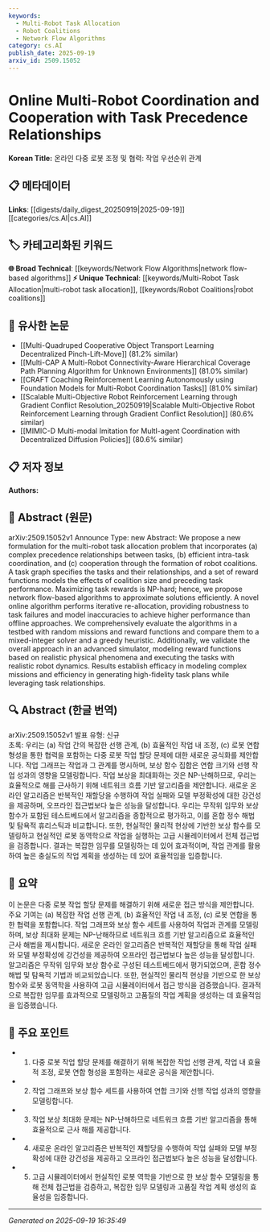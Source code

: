 ```yaml
---
keywords:
  - Multi-Robot Task Allocation
  - Robot Coalitions
  - Network Flow Algorithms
category: cs.AI
publish_date: 2025-09-19
arxiv_id: 2509.15052
---
```


<!-- KEYWORD_LINKING_METADATA:
{
  "processed_timestamp": "2025-09-22 21:31:24.945007",
  "vocabulary_version": "1.0",
  "selected_keywords": [
    "Multi-Robot Task Allocation",
    "Robot Coalitions",
    "Network Flow Algorithms"
  ],
  "rejected_keywords": [
    "Task Precedence Relationships"
  ],
  "similarity_scores": {
    "Multi-Robot Task Allocation": 0.78,
    "Robot Coalitions": 0.75,
    "Network Flow Algorithms": 0.7
  },
  "extraction_method": "AI_prompt_based",
  "budget_applied": true
}
-->


# Online Multi-Robot Coordination and Cooperation with Task Precedence Relationships

**Korean Title:** 온라인 다중 로봇 조정 및 협력: 작업 우선순위 관계

## 📋 메타데이터

**Links**: [[digests/daily_digest_20250919|2025-09-19]]   [[categories/cs.AI|cs.AI]]

## 🏷️ 카테고리화된 키워드
**🌐 Broad Technical**: [[keywords/Network Flow Algorithms|network flow-based algorithms]]
**⚡ Unique Technical**: [[keywords/Multi-Robot Task Allocation|multi-robot task allocation]], [[keywords/Robot Coalitions|robot coalitions]]

## 🔗 유사한 논문
- [[Multi-Quadruped Cooperative Object Transport Learning Decentralized Pinch-Lift-Move]] (81.2% similar)
- [[Multi-CAP A Multi-Robot Connectivity-Aware Hierarchical Coverage Path Planning Algorithm for Unknown Environments]] (81.0% similar)
- [[CRAFT Coaching Reinforcement Learning Autonomously using Foundation Models for Multi-Robot Coordination Tasks]] (81.0% similar)
- [[Scalable Multi-Objective Robot Reinforcement Learning through Gradient Conflict Resolution_20250919|Scalable Multi-Objective Robot Reinforcement Learning through Gradient Conflict Resolution]] (80.6% similar)
- [[MIMIC-D Multi-modal Imitation for MultI-agent Coordination with Decentralized Diffusion Policies]] (80.6% similar)

## 📋 저자 정보

**Authors:** 

## 📄 Abstract (원문)

arXiv:2509.15052v1 Announce Type: new 
Abstract: We propose a new formulation for the multi-robot task allocation problem that incorporates (a) complex precedence relationships between tasks, (b) efficient intra-task coordination, and (c) cooperation through the formation of robot coalitions. A task graph specifies the tasks and their relationships, and a set of reward functions models the effects of coalition size and preceding task performance. Maximizing task rewards is NP-hard; hence, we propose network flow-based algorithms to approximate solutions efficiently. A novel online algorithm performs iterative re-allocation, providing robustness to task failures and model inaccuracies to achieve higher performance than offline approaches. We comprehensively evaluate the algorithms in a testbed with random missions and reward functions and compare them to a mixed-integer solver and a greedy heuristic. Additionally, we validate the overall approach in an advanced simulator, modeling reward functions based on realistic physical phenomena and executing the tasks with realistic robot dynamics. Results establish efficacy in modeling complex missions and efficiency in generating high-fidelity task plans while leveraging task relationships.

## 🔍 Abstract (한글 번역)

arXiv:2509.15052v1 발표 유형: 신규  
초록: 우리는 (a) 작업 간의 복잡한 선행 관계, (b) 효율적인 작업 내 조정, (c) 로봇 연합 형성을 통한 협력을 포함하는 다중 로봇 작업 할당 문제에 대한 새로운 공식화를 제안합니다. 작업 그래프는 작업과 그 관계를 명시하며, 보상 함수 집합은 연합 크기와 선행 작업 성과의 영향을 모델링합니다. 작업 보상을 최대화하는 것은 NP-난해하므로, 우리는 효율적으로 해를 근사하기 위해 네트워크 흐름 기반 알고리즘을 제안합니다. 새로운 온라인 알고리즘은 반복적인 재할당을 수행하여 작업 실패와 모델 부정확성에 대한 강건성을 제공하며, 오프라인 접근법보다 높은 성능을 달성합니다. 우리는 무작위 임무와 보상 함수가 포함된 테스트베드에서 알고리즘을 종합적으로 평가하고, 이를 혼합 정수 해법 및 탐욕적 휴리스틱과 비교합니다. 또한, 현실적인 물리적 현상에 기반한 보상 함수를 모델링하고 현실적인 로봇 동역학으로 작업을 실행하는 고급 시뮬레이터에서 전체 접근법을 검증합니다. 결과는 복잡한 임무를 모델링하는 데 있어 효과적이며, 작업 관계를 활용하여 높은 충실도의 작업 계획을 생성하는 데 있어 효율적임을 입증합니다.

## 📝 요약

이 논문은 다중 로봇 작업 할당 문제를 해결하기 위해 새로운 접근 방식을 제안합니다. 주요 기여는 (a) 복잡한 작업 선행 관계, (b) 효율적인 작업 내 조정, (c) 로봇 연합을 통한 협력을 포함합니다. 작업 그래프와 보상 함수 세트를 사용하여 작업과 관계를 모델링하며, 보상 최대화 문제는 NP-난해하므로 네트워크 흐름 기반 알고리즘으로 효율적인 근사 해법을 제시합니다. 새로운 온라인 알고리즘은 반복적인 재할당을 통해 작업 실패와 모델 부정확성에 강건성을 제공하여 오프라인 접근법보다 높은 성능을 달성합니다. 알고리즘은 무작위 임무와 보상 함수로 구성된 테스트베드에서 평가되었으며, 혼합 정수 해법 및 탐욕적 기법과 비교되었습니다. 또한, 현실적인 물리적 현상을 기반으로 한 보상 함수와 로봇 동역학을 사용하여 고급 시뮬레이터에서 접근 방식을 검증했습니다. 결과적으로 복잡한 임무를 효과적으로 모델링하고 고품질의 작업 계획을 생성하는 데 효율적임을 입증했습니다.

## 🎯 주요 포인트

- 1. 다중 로봇 작업 할당 문제를 해결하기 위해 복잡한 작업 선행 관계, 작업 내 효율적 조정, 로봇 연합 형성을 포함하는 새로운 공식을 제안합니다.

- 2. 작업 그래프와 보상 함수 세트를 사용하여 연합 크기와 선행 작업 성과의 영향을 모델링합니다.

- 3. 작업 보상 최대화 문제는 NP-난해하므로 네트워크 흐름 기반 알고리즘을 통해 효율적으로 근사 해를 제공합니다.

- 4. 새로운 온라인 알고리즘은 반복적인 재할당을 수행하여 작업 실패와 모델 부정확성에 대한 강건성을 제공하고 오프라인 접근법보다 높은 성능을 달성합니다.

- 5. 고급 시뮬레이터에서 현실적인 로봇 역학을 기반으로 한 보상 함수 모델링을 통해 전체 접근법을 검증하고, 복잡한 임무 모델링과 고품질 작업 계획 생성의 효율성을 입증합니다.

---

*Generated on 2025-09-19 16:35:49*